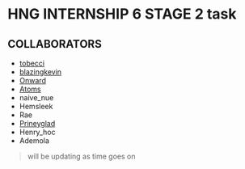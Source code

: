 # HNG INTERNSHIP 6 STAGE 2 task

## COLLABORATORS

* [tobecci](https://www.github.com/Tobecci)
* [blazingkevin](https://www.github.com/Blazingkevin)
* [Onward](https://www.github.com/adeyemionward)
* [Atoms](https://www.github.com/jatoms)
* naive_nue
* Hemsleek
* Rae
* [Prineyglad](https://www.github.com/gbemy)
* Henry_hoc
* Ademola

> will be updating as time goes on
